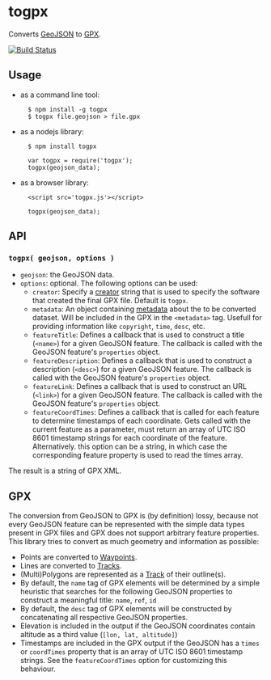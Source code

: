 togpx
=====

Converts [GeoJSON](http://geojson.org/) to [GPX](http://www.topografix.com/gpx.asp).

[![Build Status](https://secure.travis-ci.org/tyrasd/togpx.png)](https://travis-ci.org/tyrasd/togpx)

Usage
-----

* as a command line tool:
  
        $ npm install -g togpx
        $ togpx file.geojson > file.gpx
  
* as a nodejs library:
  
        $ npm install togpx
  
        var togpx = require('togpx');
        togpx(geojson_data);
  
* as a browser library:
  
        <script src='togpx.js'></script>
  
        togpx(geojson_data);

API
---

### `togpx( geojson, options )`

* `geojson`: the GeoJSON data.
* `options`: optional. The following options can be used:
  * `creator`: Specify a [creator](http://www.topografix.com/gpx/1/1/#element_gpx) string that is used to specify the software that created the final GPX file. Default is `togpx`.
  * `metadata`: An object containing [metadata](http://www.topografix.com/gpx/1/1/#type_metadataType) about the to be converted dataset. Will be included in the GPX in the `<metadata>` tag. Usefull for providing information like `copyright`, `time`, `desc`, etc.
  * `featureTitle`: Defines a callback that is used to construct a title (`<name>`) for a given GeoJSON feature. The callback is called with the GeoJSON feature's `properties` object.
  * `featureDescription`: Defines a callback that is used to construct a description (`<desc>`) for a given GeoJSON feature. The callback is called with the GeoJSON feature's `properties` object.
  * `featureLink`: Defines a callback that is used to construct an URL (`<link>`) for a given GeoJSON feature. The callback is called with the GeoJSON feature's `properties` object.
  * `featureCoordTimes`: Defines a callback that is called for each feature to determine timestamps of each coordinate. Gets called with the current feature as a parameter, must return an array of UTC ISO 8601 timestamp strings for each coordinate of the feature. Alternatively. this option can be a string, in which case the corresponding feature property is used to read the times array.

The result is a string of GPX XML.

GPX
---

The conversion from GeoJSON to GPX is (by definition) lossy, because not every GeoJSON feature can be represented with the simple data types present in GPX files and GPX does not support arbitrary feature properties. This library tries to convert as much geometry and information as possible:

* Points are converted to [Waypoints](http://www.topografix.com/gpx/1/1/#type_wptType).
* Lines are converted to [Tracks](http://www.topografix.com/gpx/1/1/#type_trkType).
* (Multi)Polygons are represented as a [Track](http://www.topografix.com/gpx/1/1/#type_trkType) of their outline(s).
* By default, the `name` tag of GPX elements will be determined by a simple heuristic that searches for the following GeoJSON properties to construct a meaningful title: `name`, `ref`, `id`
* By default, the `desc` tag of GPX elements will be constructed by concatenating all respective GeoJSON properties.
* Elevation is included in the output if the GeoJSON coordinates contain altitude as a third value (`[lon, lat, altitude]`)
* Timestamps are included in the GPX output if the GeoJSON has a `times` or `coordTimes` property that is an array of UTC ISO 8601 timestamp strings. See the `featureCoordTimes` option for customizing this behaviour.
